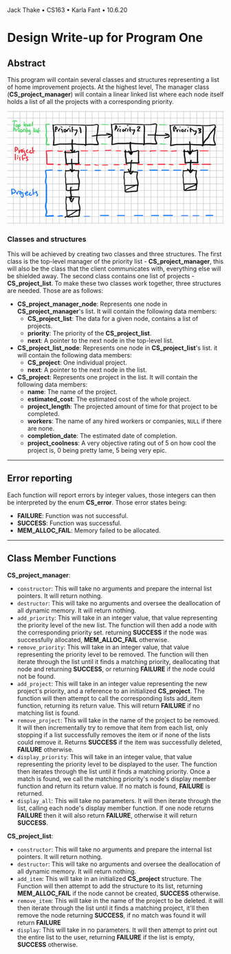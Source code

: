 Jack Thake • CS163 • Karla Fant • 10.6.20

# Design Write-up for Program One
## Abstract
This program will contain several classes and structures representing a list of home improvement projects. At the highest level, The manager class (**CS_project_manager**) will contain a linear linked list where each node itself holds a list of all the projects with a corresponding priority.

![list structure](img/list_structure.png)

### Classes and structures
This will be achieved by creating two classes and three structures. The first class is the top-level manager of the priority list - **CS_project_manager**, this will also be the class that the client communicates with, everything else will be shielded away. The second class contains one list of projects - **CS_project_list**. To make these two classes work together, three structures are needed. Those are as follows:
- **CS_project_manager_node**: Represents one node in **CS_project_manager**'s
  list. It will contain the following data members:
  - **CS_project_list**: The data for a given node, contains a list of projects.
  - **priority**: The priority of the **CS_project_list**.
  - **next**: A pointer to the next node in the top-level list.
- **CS_project_list_node**: Represents one node in **CS_project_list**'s list. it
  will contain the following data members:
  - **CS_project**: One individual project.
  - **next**: A pointer to the next node in the list.
- **CS_project**: Represents one project in the list. It will contain the following
  data members:
  - **name**: The name of the project.
  - **estimated_cost**: The estimated cost of the whole project.
  - **project_length**: The projected amount of time for that project to be completed.
  - **workers**: The name of any hired workers or companies, `NULL` if there are none.
  - **completion_date**: The estimated date of completion.
  - **project_coolness**: A very objective rating out of 5 on how cool the project is, 0
    being pretty lame, 5 being very epic.

---
## Error reporting
Each function will report errors by integer values, those integers can then be interpreted
by the enum **CS_error**. Those error states being:
- **FAILURE**: Function was not successful.
- **SUCCESS**: Function was successful.
- **MEM_ALLOC_FAIL**: Memory failed to be allocated.

---
## Class Member Functions
**CS_project_manager**:
- `constructor`: This will take no arguments and prepare the internal list pointers. It will return nothing.
- `destructor`: This will take no arguments and oversee the deallocation of all dynamic memory. It will return nothing.
- `add_priority`: This will take in an integer value, that value representing the priority level of the new list. The function will then add a node with the corresponding priority set. returning **SUCCESS** if the node was successfully allocated, **MEM_ALLOC_FAIL**
  otherwise.
- `remove_priority`: This will take in an integer value, that value representing the priority level to be removed. The function will then iterate through the list until it finds a matching priority, deallocating that node and returning **SUCCESS**, or returning **FAILURE** if the node could not be found.
- `add_project`: This will take in an integer value representing the new project's priority,
  and a reference to an initialized **CS_project**. The function will then attempt to call the corresponding lists add_item function, returning its return value. This will return
  **FAILURE** if no matching list is found.
- `remove_project`: This will take in the name of the project to be removed. It will then incrementally try to remove that item from each list, only stopping if a list successfully removes the item or if none of the lists could remove it. Returns **SUCCESS** if the item was successfully deleted, **FAILURE** otherwise.
- `display_priority`: This will take in an integer value, that value representing the priority level to be displayed to the user. The function then iterates through the list until it finds a matching priority. Once a match is found, we call the matching priority's node's display member function and return its return value. If no match is found,
  **FAILURE** is returned.
- `display_all`: This will take no parameters. It will then iterate through the list,
  calling each node's display member function. If one node returns **FAILURE** then it will also return **FAILURE**, otherwise it will return **SUCCESS**.

**CS_project_list**:
- `constructor`: This will take no arguments and prepare the internal list pointers. It will return nothing.
- `destructor`: This will take no arguments and oversee the deallocation of all dynamic memory. It will return nothing.
- `add_item`: This will take in an initialized **CS_project** structure. The Function
  will then attempt to add the structure to its list, returning **MEM_ALLOC_FAIL** if
  the node cannot be created, **SUCCESS** otherwise.
- `remove_item`: This will take in the name of the project to be deleted. it will then
  iterate through the list until it finds a matching project, it'll then remove the node
  returning **SUCCESS**, if no match was found it will return **FAILURE**
- `display`: This will take in no parameters. It will then attempt to print out the
  entire list to the user, returning **FAILURE** if the list is empty, **SUCCESS**
  otherwise.
